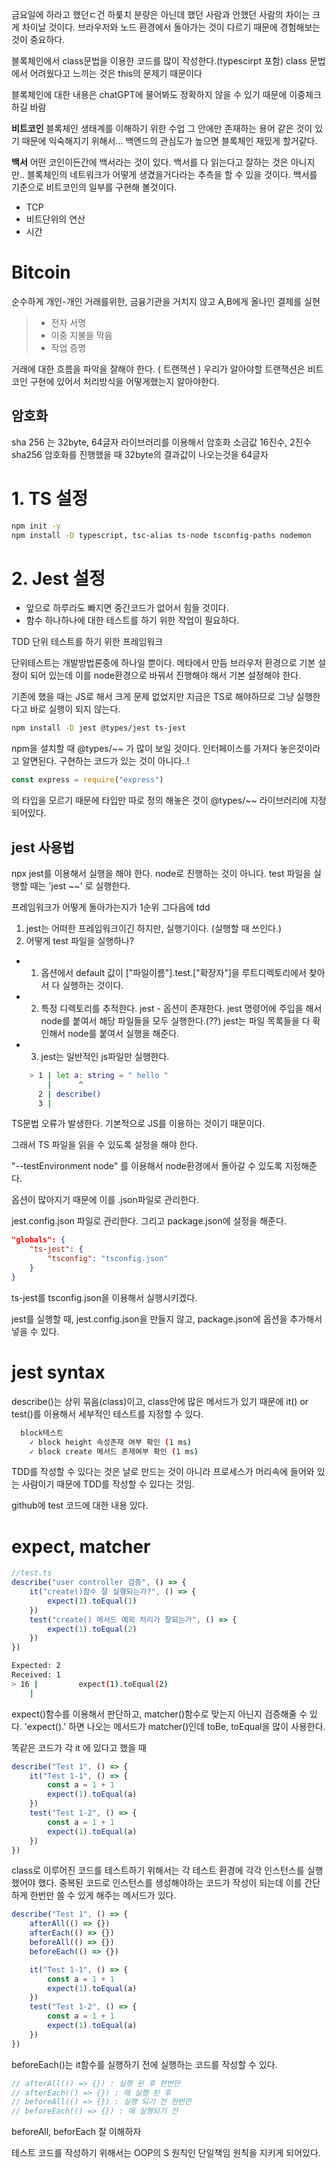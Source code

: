 금요일에 하라고 했던ㄷ건 하룾치 분량은 아닌데 했던 사람과 안했던 사람의 차이는 크게 차이날 것이다.
브라우저와 노드 환경에서 돌아가는 것이 다르기 때문에
경험해보는 것이 중요하다.

블록체인에서 class문법을 이용한 코드를 많이 작성한다.(typescirpt 포함)
class 문법에서 어려웠다고 느끼는 것은 this의 문제기 때문이다

블록체인에 대한 내용은 chatGPT에 물어봐도 정확하지 않을 수 있기 때문에 이중체크하길 바람

**비트코인**
블록체인 생태계를 이해하기 위한 수업
그 안에만 존재하는 용어 같은 것이 있기 때문에 익숙해지기 위해서...
백엔드의 관심도가 높으면 블록체인 재밌게 할거같다.

**백서**
어떤 코인이든간에 백서라는 것이 있다.
백서를 다 읽는다고 잘하는 것은 아니지만..
블록체인의 네트워크가 어떻게 생겼을거다라는 추측을 할 수 있을 것이다.
백서를 기준으로 비트코인의 일부를 구현해 볼것이다.

-   TCP
-   비트단위의 연산
-   시간

# Bitcoin

순수하게 개인-개인 거래를위한, 금융기관을 거치지 않고 A,B에게 올나인 결제를 실현

> -   전자 서명<Br>
> -   이중 지불을 막음<Br>
> -   작업 증명<Br>

거래에 대한 흐름을 파악을 잘해야 한다. ( 트랜잭션 )
우리가 알아야할 트랜잭션은 비트코인 구현에 있어서 처리방식을 어떻게했는지 알아야한다.

## 암호화

sha 256 는 32byte, 64글자
라이브러리를 이용해서 암호화
소금값
16진수, 2진수
sha256 암호화를 진행했을 때 32byte의 결과값이 나오는것을 64글자

# 1. TS 설정

```sh
npm init -y
npm install -D typescript, tsc-alias ts-node tsconfig-paths nodemon
```

# 2. Jest 설정

-   앞으로 하루라도 빠지면 중간코드가 없어서 힘들 것이다.
-   함수 하나하나에 대한 테스트를 하기 위한 작업이 필요하다.

TDD 단위 테스트를 하기 위한 프레임워크

단위테스트는 개발방법론중에 하나일 뿐이다.
메타에서 만듬
브라우저 환경으로 기본 설정이 되어 있는데
이를 node환경으로 바꿔서 진행해야 해서 기본 설정해야 한다.

기존에 했을 때는 JS로 해서 크게 문제 없었지만 지금은 TS로 해야하므로 그냥 실행한다고 바로 실행이 되지 않는다.

```sh
npm install -D jest @types/jest ts-jest
```

npm을 설치할 때 @types/~~ 가 많이 보일 것이다.
인터페이스를 가져다 놓은것이라고 알면된다. 구현하는 코드가 있는 것이 아니다..!

```js
const express = require("express")
```

의 타입을 모르기 때문에 타입만 따로 정의 해놓은 것이 @types/~~ 라이브러리에 지정되어있다.

## jest 사용법

npx jest를 이용해서 실행을 해야 한다.
node로 진행하는 것이 아니다.
test 파일을 실행할 때는 'jest ~~' 로 실행한다.

프레임워크가 어떻게 돌아가는지가 1순위 그다음에 tdd

1. jest는 어떠한 프레임워크이긴 하지만, 실행기이다. (실행할 때 쓰인다.)
2. 어떻게 test 파일을 실행하나?

-   1. 옵션에서 default 값이 ["파일이름"].test.["확장자"]을 루트디렉토리에서 찾아서 다 실행하는 것이다.
-   2. 특정 디렉토리를 추적한다.
       jest - 옵션이 존재한다.
       jest 명령어에 주입을 해서 node를 붙여서 해당 파일들을 모두 실행한다.(??)
       jest는 파일 목록들을 다 확인해서 node를 붙여서 실행을 해준다.

-   3. jest는 일반적인 js파일만 실행한다.

```sh
    > 1 | let a: string = " hello "
        |      ^
      2 | describe()
      3 |
```

TS문법 오류가 발생한다. 기본적으로 JS를 이용하는 것이기 때문이다.

그래서 TS 파일을 읽을 수 있도록 설정을 해야 한다.

"--testEnvironment node"
를 이용해서 node환경에서 돌아갈 수 있도록 지정해준다.

옵션이 많아지기 때문에 이를 .json파일로 관리한다.

jest.config.json 파일로 관리한다.
그리고 package.json에 설정을 해준다.

```json
"globals": {
    "ts-jest": {
        "tsconfig": "tsconfig.json"
    }
}
```

ts-jest를 tsconfig.json을 이용해서 실행시키겠다.

jest를 실행할 때, jest.config.json을 만들지 않고, package.json에 옵션을 추가해서 넣을 수 있다.

# jest syntax

describe()는 상위 묶음(class)이고,
class안에 많은 메서드가 있기 때문에 it() or test()를 이용해서 세부적인 테스트를 지정할 수 있다.

```sh
  block테스트
    ✓ block height 속성존재 여부 확인 (1 ms)
    ✓ block create 메서드 존재여부 확인 (1 ms)
```

TDD를 작성할 수 있다는 것은 날로 만드는 것이 아니라
프로세스가 머리속에 들어와 있는 사람이기 때문에
TDD를 작성할 수 있다는 것임.

github에 test 코드에 대한 내용 있다.

# expect, matcher

```ts
//test.ts
describe("user controller 검증", () => {
    it("create()함수 잘 실행되는가?", () => {
        expect(1).toEqual(1)
    })
    test("create() 메서드 예외 처리가 잘되는가", () => {
        expect(1).toEqual(2)
    })
})
```

```sh
Expected: 2
Received: 1
> 16 |         expect(1).toEqual(2)
    |
```

expect()함수를 이용해서 판단하고, matcher()함수로 맞는지 아닌지 검증해줄 수 있다.
'expect().' 하면 나오는 메서드가 matcher()인데
toBe, toEqual을 많이 사용한다.

똑같은 코드가 각 it 에 있다고 했을 때

```ts
describe("Test 1", () => {
    it("Test 1-1", () => {
        const a = 1 + 1
        expect(1).toEqual(a)
    })
    test("Test 1-2", () => {
        const a = 1 + 1
        expect(1).toEqual(a)
    })
})
```

class로 이루어진 코드를 테스트하기 위해서는 각 테스트 환경에 각각 인스턴스를 실행했어야 했다.
중복된 코드로 인스턴스를 생성해야하는 코드가 작성이 되는데
이를 간단하게 한번만 쓸 수 있게 해주는 메서드가 있다.

```ts
describe("Test 1", () => {
    afterAll(() => {})
    afterEach(() => {})
    beforeAll(() => {})
    beforeEach(() => {})

    it("Test 1-1", () => {
        const a = 1 + 1
        expect(1).toEqual(a)
    })
    test("Test 1-2", () => {
        const a = 1 + 1
        expect(1).toEqual(a)
    })
})
```

beforeEach()는 it함수를 실행하기 전에 실행하는 코드를 작성할 수 있다.

```ts
// afterAll(() => {}) : 실행 된 후 한번만
// afterEach(() => {}) : 매 실행 된 후
// beforeAll(() => {}) : 실행 되기 전 한번만
// beforeEach(() => {}) : 매 실행되기 전
```

beforeAll, beforEach 잘 이해하자

테스트 코드를 작성하기 위해서는
OOP의 S 원칙인 단일책임 원칙을 지키게 되어있다.
